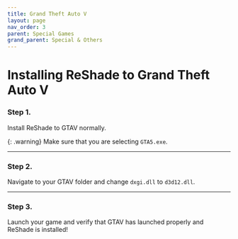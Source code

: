 ```yaml
---
title: Grand Theft Auto V
layout: page
nav_order: 3
parent: Special Games
grand_parent: Special & Others
---
```


# Installing ReShade to Grand Theft Auto V

### Step 1.
Install ReShade to GTAV normally.

{: .warning}
Make sure that you are selecting `GTA5.exe`.

----------------

### Step 2.
Navigate to your GTAV folder and change `dxgi.dll` to `d3d12.dll`.

----------------

### Step 3.
Launch your game and verify that GTAV has launched properly and ReShade is installed!